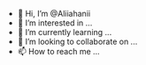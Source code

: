 - 👋 Hi, I’m @Aliiahanii
- 👀 I’m interested in ...
- 🌱 I’m currently learning ...
- 💞️ I’m looking to collaborate on ...
- 📫 How to reach me ...

<!---
Aliiahanii/Aliiahanii is a ✨ special ✨ repository because its `README.md` (this file) appears on your GitHub profile.
You can click the Preview link to take a look at your changes.
--->
